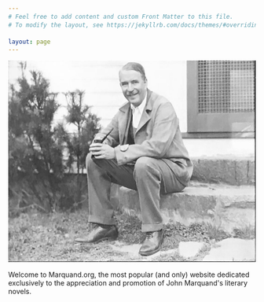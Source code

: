 ```yaml
---
# Feel free to add content and custom Front Matter to this file.
# To modify the layout, see https://jekyllrb.com/docs/themes/#overriding-theme-defaults

layout: page
---
```



![stoop](/assets/stoop.jpg)

Welcome to Marquand.org, the  most popular (and only) website dedicated exclusively to the appreciation and promotion of John Marquand's literary novels. 

